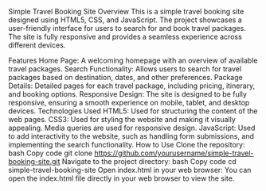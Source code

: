 Simple Travel Booking Site
Overview
This is a simple travel booking site designed using HTML5, CSS, and JavaScript. The project showcases a user-friendly interface for users to search for and book travel packages. The site is fully responsive and provides a seamless experience across different devices.

Features
Home Page: A welcoming homepage with an overview of available travel packages.
Search Functionality: Allows users to search for travel packages based on destination, dates, and other preferences.
Package Details: Detailed pages for each travel package, including pricing, itinerary, and booking options.
Responsive Design: The site is designed to be fully responsive, ensuring a smooth experience on mobile, tablet, and desktop devices.
Technologies Used
HTML5: Used for structuring the content of the web pages.
CSS3: Used for styling the website and making it visually appealing. Media queries are used for responsive design.
JavaScript: Used to add interactivity to the website, such as handling form submissions, and implementing the search functionality.
How to Use
Clone the repository:
bash
Copy code
git clone https://github.com/yourusername/simple-travel-booking-site.git
Navigate to the project directory:
bash
Copy code
cd simple-travel-booking-site
Open index.html in your web browser:
You can open the index.html file directly in your web browser to view the site.

